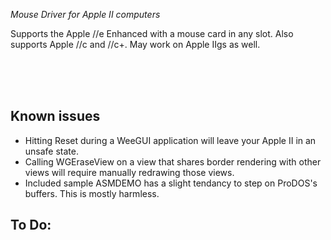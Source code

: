 *Mouse Driver for Apple II computers*

Supports the Apple //e Enhanced with a mouse card in any slot. Also supports Apple //c and //c+. May work on Apple IIgs as well.



<br><br><br>

Known issues
------------

- Hitting Reset during a WeeGUI application will leave your Apple II in an unsafe state.
- Calling WGEraseView on a view that shares border rendering with other views will require manually redrawing those views.
- Included sample ASMDEMO has a slight tendancy to step on ProDOS's buffers. This is mostly harmless.


To Do:
------

